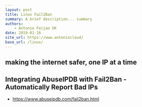 ```yaml
---
layout: post
title: Linux Fail2Ban
summary: A brief description... summary
authors:
    - Antonio Feijao UK
date: 2019-01-16
site_url: https://www.antoniocloud/
base_url: /linux/
---
```



## making the internet safer, one IP at a time

## Integrating AbuseIPDB with Fail2Ban - Automatically Report Bad IPs

* <https://www.abuseipdb.com/fail2ban.html>



